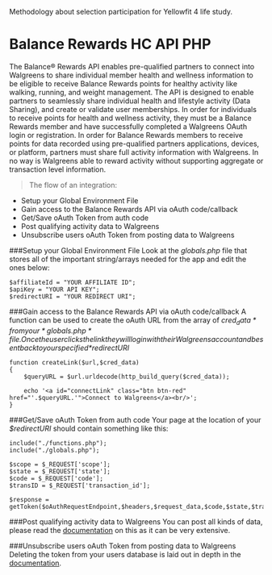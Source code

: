 Methodology about selection participation for Yellowfit 4 life study.

Balance Rewards HC API PHP
=========

The Balance® Rewards API enables pre-qualified partners to connect into Walgreens to share 
individual member health and wellness information to be eligible to receive Balance Rewards points 
for healthy activity like walking, running, and weight management.
The API is designed to enable partners to seamlessly share individual health and lifestyle activity (Data 
Sharing), and create or validate user memberships. In order for individuals to receive points for health 
and wellness activity, they must be a Balance Rewards member and have successfully completed a 
Walgreens OAuth login or registration.
In order for Balance Rewards members to receive points for data recorded using pre-qualified partners 
applications, devices, or platform, partners must share full activity information with Walgreens. In no 
way is Walgreens able to reward activity without supporting aggregate or transaction level information.

> The flow of an integration:
  * Setup your Global Environment File
  * Gain access to the Balance Rewards API via oAuth code/callback
  * Get/Save oAuth Token from auth code
  * Post qualifying activity data to Walgreens
  * Unsubscribe users oAuth Token from posting data to Walgreens

###Setup your Global Environment File
Look at the *globals.php* file that stores all of the important string/arrays needed for the app and edit the ones below:

    $affiliateId = "YOUR AFFILIATE ID";
    $apiKey = "YOUR API KEY";
    $redirectURI = "YOUR REDIRECT URI";
   
###Gain access to the Balance Rewards API via oAuth code/callback
A function can be used to create the oAuth URL from the array of *$cred_data* from your *globals.php* file. Once the user clicks the link they will login with their Walgreens account and be sent back to your specified *$redirectURI*

	function createLink($url,$cred_data)
	{
		$queryURL = $url.urldecode(http_build_query($cred_data));
		
		echo '<a id="connectLink" class="btn btn-red" href="'.$queryURL.'">Connect to Walgreens</a><br/>';
	}
    
###Get/Save oAuth Token from auth code
Your page at the location of your *$redirectURI* should contain something like this:
    
	include("./functions.php");
	include("./globals.php");
				
	$scope = $_REQUEST['scope'];
	$state = $_REQUEST['state'];
	$code = $_REQUEST['code'];
	$transID = $_REQUEST['transaction_id'];
	
	$response = getToken($oAuthRequestEndpoint,$headers,$request_data,$code,$state,$transID);

###Post qualifying activity data to Walgreens
You can post all kinds of data, please read the [documentation](https://github.com/WalgreensAPI/BRHCAPI-PHP/raw/master/Documentation.pdf) on this as it can be very extensive.
	

###Unsubscribe users oAuth Token from posting data to Walgreens
Deleting the token from your users database is laid out in depth in the [documentation](https://github.com/WalgreensAPI/BRHCAPI-PHP/raw/master/Documentation.pdf).
	
